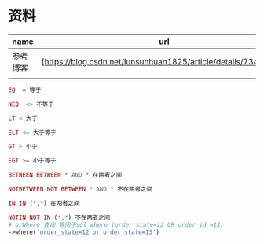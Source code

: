 

# 资料

| name     | url                                                          |
| -------- | ------------------------------------------------------------ |
| 参考博客 | [https://blog.csdn.net/lunsunhuan1825/article/details/73467368] |
|          |                                                              |



```php
EQ  = 等于

NEQ  <> 不等于

LT < 大于

ELT <= 大于等于

GT > 小于

EGT >= 小于等于

BETWEEN BETWEEN * AND * 在两者之间

NOTBETWEEN NOT BETWEEN * AND * 不在两者之间

IN IN (*,*) 在两者之间

NOTIN NOT IN (*,*) 不在两者之间
# orWhere 查询 等同于sql where (order_state=12 OR order_id =13)
->where('order_state=12 or order_state=13')     
```

